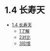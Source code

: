# 1.4 长寿天



* [1.4 长寿天](ba-wu-xia/1.4-chang-shou-tian/README.md)
  * [1了解](ba-wu-xia/1.4-chang-shou-tian/1-le-jie.md)
  * [2对比](ba-wu-xia/1.4-chang-shou-tian/2-dui-bi.md)
  * [3珍惜](ba-wu-xia/1.4-chang-shou-tian/3-zhen-xi.md)


